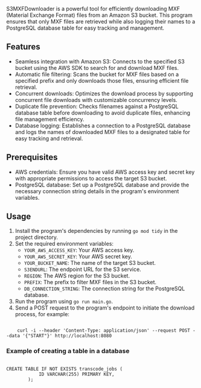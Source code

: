 S3MXFDownloader is a powerful tool for efficiently downloading MXF (Material Exchange Format) files from an Amazon S3 bucket. This program ensures that only MXF files are retrieved while also logging their names to a PostgreSQL database table for easy tracking and management.


## Features

  -  Seamless integration with Amazon S3: Connects to the specified S3 bucket using the AWS SDK to search for and download MXF files.
  -  Automatic file filtering: Scans the bucket for MXF files based on a specified prefix and only downloads those files, ensuring efficient file retrieval.
  -  Concurrent downloads: Optimizes the download process by supporting concurrent file downloads with customizable concurrency levels.
  -  Duplicate file prevention: Checks filenames against a PostgreSQL database table before downloading to avoid duplicate files, enhancing file management efficiency.
  -  Database logging: Establishes a connection to a PostgreSQL database and logs the names of downloaded MXF files to a designated table for easy tracking and retrieval.

## Prerequisites

- AWS credentials: Ensure you have valid AWS access key and secret key with appropriate permissions to access the target S3 bucket.
- PostgreSQL database: Set up a PostgreSQL database and provide the necessary connection string details in the program's environment variables.

## Usage

1. Install the program's dependencies by running `go mod tidy` in the project directory.
2. Set the required environment variables:
   - `YOUR_AWS_ACCESS_KEY`: Your AWS access key.
   - `YOUR_AWS_SECRET_KEY`: Your AWS secret key.
   - `YOUR_BUCKET_NAME`: The name of the target S3 bucket.
   - `S3ENDURL`: The endpoint URL for the S3 service.
   - `REGION`: The AWS region for the S3 bucket.
   - `PREFIX`: The prefix to filter MXF files in the S3 bucket.
   - `DB_CONNECTION_STRING`: The connection string for the PostgreSQL database.
3. Run the program using `go run main.go`.
4. Send a POST request to the program's endpoint to initiate the download process, for example:   
```

    curl -i --header 'Content-Type: application/json' --request POST --data '{"START"}' http://localhost:8080
```




### Example of creating a table in a database
```

CREATE TABLE IF NOT EXISTS transcode_jobs (
			ID VARCHAR(255) PRIMARY KEY,
		);

```
